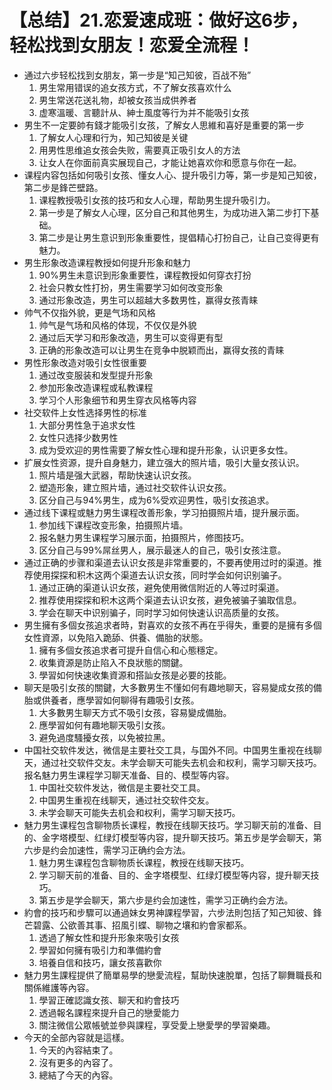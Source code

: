 # 【总结】21.恋爱速成班：做好这6步，轻松找到女朋友！恋爱全流程！

-   通过六步轻松找到女朋友，第一步是“知己知彼，百战不殆”
    1.  男生常用错误的追女孩方式，不了解女孩喜欢什么
    2.  男生常送花送礼物，却被女孩当成供养者
    3.  虚寒溫暖、言聽計从、紳士風度等行为并不能吸引女孩
-   男生不一定要帥有錢才能吸引女孩，了解女人思維和喜好是重要的第一步
    1.  了解女人心理和行为，知己知彼是关键
    2.  用男性思维追女孩会失败，需要真正吸引女人的方法
    3.  让女人在你面前真实展现自己，才能让她喜欢你和愿意与你在一起。
-   课程内容包括如何吸引女孩、懂女人心、提升吸引力等，第一步是知己知彼，第二步是鋒芒壁路。
    1.  课程教授吸引女孩的技巧和女人心理，帮助男生提升吸引力。
    2.  第一步是了解女人心理，区分自己和其他男生，为成功进入第二步打下基础。
    3.  第二步是让男生意识到形象重要性，提倡精心打扮自己，让自己变得更有魅力。
-   男生形象改造课程教授如何提升形象和魅力
    1.  90%男生未意识到形象重要性，课程教授如何穿衣打扮
    2.  社会只教女性打扮，男生需要学习如何改变形象
    3.  通过形象改造，男生可以超越大多数男性，赢得女孩青睐
-   帅气不仅指外貌，更是气场和风格
    1.  帅气是气场和风格的体现，不仅仅是外貌
    2.  通过后天学习和形象改造，男生可以变得更有型
    3.  正确的形象改造可以让男生在竞争中脱颖而出，赢得女孩的青睐
-   男性形象改造对吸引女性很重要
    1.  通过改变服装和发型提升形象
    2.  参加形象改造课程或私教课程
    3.  学习个人形象细节和男生穿衣风格等内容
-   社交软件上女性选择男性的标准
    1.  大部分男性急于追求女性
    2.  女性只选择少数男性
    3.  成为受欢迎的男性需要了解女性心理和提升形象，认识更多女性。
-   扩展女性资源，提升自身魅力，建立强大的照片墙，吸引大量女孩认识。
    1.  照片墙是强大武器，帮助快速认识女孩。
    2.  塑造形象，建立照片墙，通过社交软件认识女孩。
    3.  区分自己与94%男生，成为6%受欢迎男性，吸引女孩追求。
-   通过线下课程或魅力男生课程改善形象，学习拍摄照片墙，提升展示面。
    1.  参加线下课程改变形象，拍摄照片墙。
    2.  报名魅力男生课程学习展示面，拍摄照片，修图技巧。
    3.  区分自己与99%屌丝男人，展示最迷人的自己，吸引女孩注意。
-   通过正确的步骤和渠道去认识女孩是非常重要的，不要再使用过时的渠道。推荐使用探探和积木这两个渠道去认识女孩，同时学会如何识别骗子。
    1.  通过正确的渠道认识女孩，避免使用微信附近的人等过时渠道。
    2.  推荐使用探探和积木这两个渠道去认识女孩，避免被骗子骗取信息。
    3.  学会在聊天中识别骗子，同时学习如何快速认识高质量的女孩。
-   男生擁有多個女孩追求者時，對喜欢的女孩不再在乎得失，重要的是擁有多個女性資源，以免陷入跪舔、供養、備胎的狀態。
    1.  擁有多個女孩追求者可提升自信心和心態穩定。
    2.  收集資源是防止陷入不良狀態的關鍵。
    3.  學習如何快速收集資源和搭訕女孩是必要的技能。
-   聊天是吸引女孩的關鍵，大多數男生不懂如何有趣地聊天，容易變成女孩的備胎或供養者，應學習如何聊得有趣吸引女孩。
    1.  大多數男生聊天方式不吸引女孩，容易變成備胎。
    2.  應學習如何有趣地聊天吸引女孩。
    3.  避免過度騷擾女孩，以免被拉黑。
-   中国社交软件发达，微信是主要社交工具，与国外不同。中国男生重视在线聊天，通过社交软件交友。未学会聊天可能失去机会和权利，需学习聊天技巧。报名魅力男生课程学习聊天准备、目的、模型等内容。
    1.  中国社交软件发达，微信是主要社交工具。
    2.  中国男生重视在线聊天，通过社交软件交友。
    3.  未学会聊天可能失去机会和权利，需学习聊天技巧。
-   魅力男生课程包含聊物质长课程，教授在线聊天技巧。学习聊天前的准备、目的、金字塔模型、红绿灯模型等内容，提升聊天技巧。第五步是学会聊天，第六步是约会加速性，需学习正确约会方法。
    1.  魅力男生课程包含聊物质长课程，教授在线聊天技巧。
    2.  学习聊天前的准备、目的、金字塔模型、红绿灯模型等内容，提升聊天技巧。
    3.  第五步是学会聊天，第六步是约会加速性，需学习正确约会方法。
-   約會的技巧和步驟可以通過妹女男神課程學習，六步法則包括了知己知彼、鋒芒碧露、公欲善其事、招風引蝶、聊物之壤和約會家都系。
    1.  透過了解女性和提升形象來吸引女孩
    2.  學習如何擁有吸引力和準備約會
    3.  培養自信和技巧，讓女孩喜歡你
-   魅力男生課程提供了簡單易學的戀愛流程，幫助快速脫單，包括了聊舞職長和關係維護等內容。
    1.  學習正確認識女孩、聊天和約會技巧
    2.  透過報名課程來提升自己的戀愛能力
    3.  關注微信公眾帳號並參與課程，享受愛上戀愛學的學習樂趣。
-   今天的全部內容就是這樣。 
    1.  今天的內容結束了。
    2.  沒有更多的內容了。
    3.  總結了今天的內容。